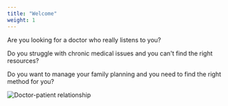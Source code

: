 ```yaml
---
title: "Welcome"
weight: 1
---
```


Are you looking for a doctor who really listens to you?

Do you struggle with chronic medical issues and you can't find the right resources?

Do you want to manage your family planning and you need to find the right method for you?

![Doctor-patient relationship](images/1569815110-huge.jpg)
